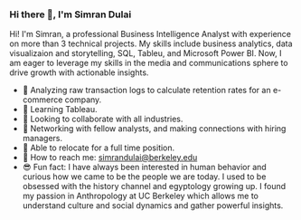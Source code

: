 ### Hi there 👋, I'm Simran Dulai
Hi! I'm Simran, a professional Business Intelligence Analyst with experience on more than 3 technical projects. My skills include business analytics, data visualizaion and storytelling, SQL, Tableu, and Microsoft Power BI. Now, I am eager to leverage my skills in the media and communications sphere to drive growth with actionable insights.

- 🔭 Analyzing raw transaction logs to calculate retention rates for an e-commerce company. 
- 🌱 Learning Tableau.
- 👯 Looking to collaborate with all industries.
- 🤔 Networking with fellow analysts, and making connections with hiring managers.
- 💬 Able to relocate for a full time position.
- 💌 How to reach me: simrandulai@berkeley.edu
- 😎 Fun fact: I have always been interested in human behavior and curious how we came to be the people we are today. I used to be obsessed with the history channel and egyptology growing up. I found my passion in Anthropology at UC Berkeley which allows me to understand culture and social dynamics and gather powerful insights.

<!--
**simrandulai/simrandulai** is a ✨ _special_ ✨ repository because its `README.md` (this file) appears on your GitHub profile.

Here are some ideas to get you started:

-->
